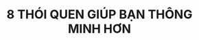 ---
title: 8 THÓI QUEN GIÚP BẠN THÔNG MINH HƠN
redirect_to: 'https://simplereads.online/blog/8-thoi-quen-giup-ban-thong-minh-hon'
---